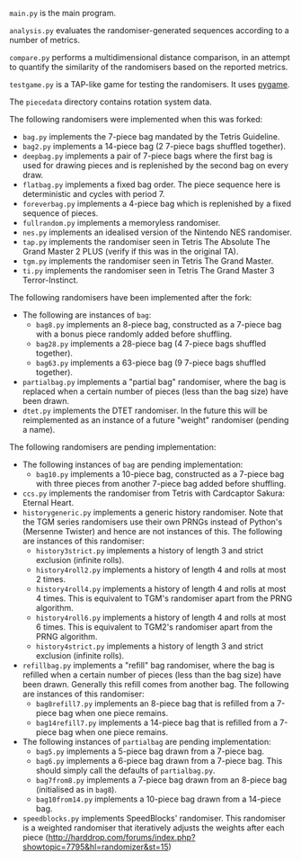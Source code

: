 
`main.py` is the main program.

`analysis.py` evaluates the randomiser-generated sequences according to a number of metrics.

`compare.py` performs a multidimensional distance comparison, in an attempt to quantify the similarity of the randomisers based on the reported metrics.

`testgame.py` is a TAP-like game for testing the randomisers. It uses [pygame](http://pygame.org).

The `piecedata` directory contains rotation system data.

The following randomisers were implemented when this was forked:
* `bag.py` implements the 7-piece bag mandated by the Tetris Guideline.
* `bag2.py` implements a 14-piece bag (2 7-piece bags shuffled together).
* `deepbag.py` implements a pair of 7-piece bags where the first bag is used for drawing pieces and is replenished by the second bag on every draw.
* `flatbag.py` implements a fixed bag order. The piece sequence here is deterministic and cycles with period 7.
* `foreverbag.py` implements a 4-piece bag which is replenished by a fixed sequence of pieces.
* `fullrandom.py` implements a memoryless randomiser.
* `nes.py` implements an idealised version of the Nintendo NES randomiser.
* `tap.py` implements the randomiser seen in Tetris The Absolute The Grand Master 2 PLUS (verify if this was in the original TA).
* `tgm.py` implements the randomiser seen in Tetris The Grand Master.
* `ti.py` implements the randomiser seen in Tetris The Grand Master 3 Terror-Instinct.

The following randomisers have been implemented after the fork:
* The following are instances of `bag`:
    * `bag8.py` implements an 8-piece bag, constructed as a 7-piece bag with a bonus piece randomly added before shuffling.
    * `bag28.py` implements a 28-piece bag (4 7-piece bags shuffled together).
    * `bag63.py` implements a 63-piece bag (9 7-piece bags shuffled together).
* `partialbag.py` implements a "partial bag" randomiser, where the bag is replaced when a certain number of pieces (less than the bag size) have been drawn.
* `dtet.py` implements the DTET randomiser. In the future this will be reimplemented as an instance of a future "weight" randomiser (pending a name).

The following randomisers are pending implementation:
* The following instances of `bag` are pending implementation:
    * `bag10.py` implements a 10-piece bag, constructed as a 7-piece bag with three pieces from another 7-piece bag added before shuffling.
* `ccs.py` implements the randomiser from Tetris with Cardcaptor Sakura: Eternal Heart.
* `historygeneric.py` implements a generic history randomiser. Note that the TGM series randomisers use their own PRNGs instead of Python's (Mersenne Twister) and hence are not instances of this. The following are instances of this randomiser:
    * `history3strict.py` implements a history of length 3 and strict exclusion (infinite rolls).
    * `history4roll2.py` implements a history of length 4 and rolls at most 2 times.
    * `history4roll4.py` implements a history of length 4 and rolls at most 4 times. This is equivalent to TGM's randomiser apart from the PRNG algorithm.
    * `history4roll6.py` implements a history of length 4 and rolls at most 6 times. This is equivalent to TGM2's randomiser apart from the PRNG algorithm.
    * `history4strict.py` implements a history of length 3 and strict exclusion (infinite rolls).
* `refillbag.py` implements a "refill" bag randomiser, where the bag is refilled when a certain number of pieces (less than the bag size) have been drawn. Generally this refill comes from another bag. The following are instances of this randomiser:
    * `bag8refill7.py` implements an 8-piece bag that is refilled from a 7-piece bag when one piece remains.
    * `bag14refill7.py` implements a 14-piece bag that is refilled from a 7-piece bag when one piece remains.
* The following instances of `partialbag` are pending implementation:
    * `bag5.py` implements a 5-piece bag drawn from a 7-piece bag.
    * `bag6.py` implements a 6-piece bag drawn from a 7-piece bag. This should simply call the defaults of `partialbag.py`.
    * `bag7from8.py` implements a 7-piece bag drawn from an 8-piece bag (initialised as in `bag8`).
    * `bag10from14.py` implements a 10-piece bag drawn from a 14-piece bag.
* `speedblocks.py` implements SpeedBlocks' randomiser. This randomiser is a weighted randomiser that iteratively adjusts the weights after each piece (http://harddrop.com/forums/index.php?showtopic=7795&hl=randomizer&st=15)